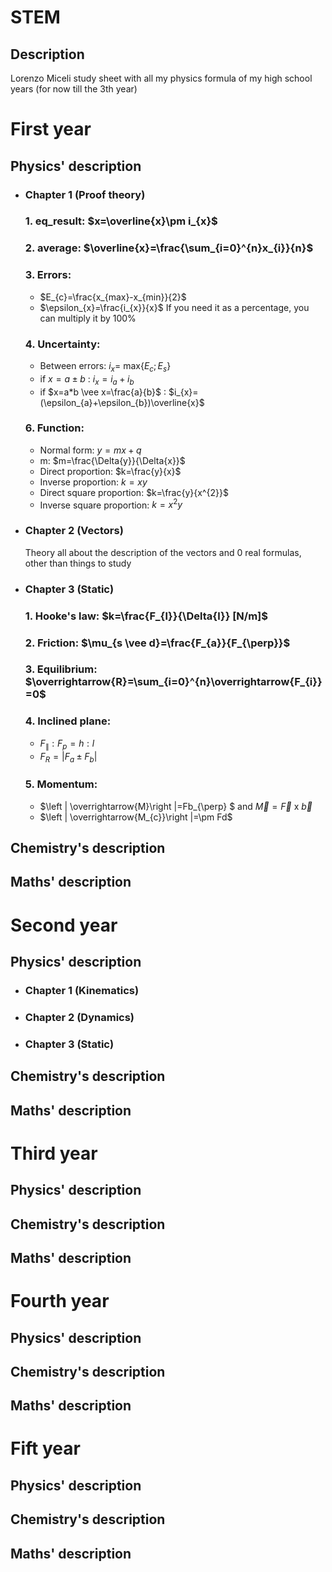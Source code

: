 # STEM
  ## Description
   Lorenzo Miceli study sheet with all my physics formula of my high school years (for now till the 3th year)

# First year
   ## Physics' description
   - ### Chapter 1 (Proof theory)
     ### 1. eq_result: $x=\overline{x}\pm i_{x}$
     ### 2. average: $\overline{x}=\frac{\sum_{i=0}^{n}x_{i}}{n}$
     ### 3. Errors:
       - $E_{c}=\frac{x_{max}-x_{min}}{2}$
       - $\epsilon_{x}=\frac{i_{x}}{x}$ 
       If you need it as a percentage, you can multiply it by 100%
     ### 4. Uncertainty:
       - Between errors: $i_{x}=$ max{$E_{c};E_{s}$}
       - if $x=a\pm b$ : $i_{x}=i_{a}+i_{b}$
       - if $x=a*b \vee x=\frac{a}{b}$ : $i_{x}=(\epsilon_{a}+\epsilon_{b})\overline{x}$
     ### 6. Function:
       - Normal form: $y=mx+q$
       - m: $m=\frac{\Delta{y}}{\Delta{x}}$
       - Direct proportion: $k=\frac{y}{x}$
       - Inverse proportion: $k=xy$
       - Direct square proportion: $k=\frac{y}{x^{2}}$
       - Inverse square proportion: $k=x^{2}y$
   - ### Chapter 2 (Vectors)
     Theory all about the description of the vectors and 0 real formulas, other than things to study
   - ### Chapter 3 (Static)
     ### 1. Hooke's law: $k=\frac{F_{l}}{\Delta{l}} [N/m]$
     ### 2. Friction: $\mu_{s \vee d}=\frac{F_{a}}{F_{\perp}}$
     ### 3. Equilibrium: $\overrightarrow{R}=\sum_{i=0}^{n}\overrightarrow{F_{i}}=0$
     ### 4. Inclined plane:
       - $F_{\parallel}:F_{p}=h:l$
       - $F_{R}=\left | F_{a}\pm F_{b}\right |$
     ### 5. Momentum: 
       - $\left | \overrightarrow{M}\right |=Fb_{\perp} $ and $\overrightarrow{M}=\overrightarrow{F}$ x $\overrightarrow{b}$   
       - $\left | \overrightarrow{M_{c}}\right |=\pm Fd$
       
   ## Chemistry's description
    
   ## Maths' description
    
# Second year
   ## Physics' description
   - ### Chapter 1 (Kinematics)
   - ### Chapter 2 (Dynamics)
   - ### Chapter 3 (Static)

   ## Chemistry's description
    
   ## Maths' description
    
# Third year
   ## Physics' description
   
   ## Chemistry's description
    
   ## Maths' description
    
# Fourth year
   ## Physics' description
   
   ## Chemistry's description
    
   ## Maths' description
    
# Fift year
   ## Physics' description
   
   ## Chemistry's description
    
   ## Maths' description
    